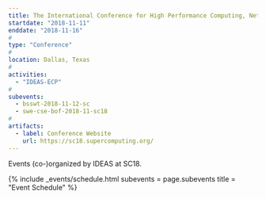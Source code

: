 ```yaml
---
title: The International Conference for High Performance Computing, Networking, Storage, and Analysis (SC18)
startdate: "2018-11-11"
enddate: "2018-11-16"
#
type: "Conference" 
#
location: Dallas, Texas
#
activities:
  - "IDEAS-ECP"
#
subevents:
  - bsswt-2018-11-12-sc
  - swe-cse-bof-2018-11-sc18
#
artifacts:
  - label: Conference Website
    url: https://sc18.supercomputing.org/
---
```


Events (co-)organized by IDEAS at SC18.

{% include _events/schedule.html
   subevents = page.subevents
   title = "Event Schedule"
%}
